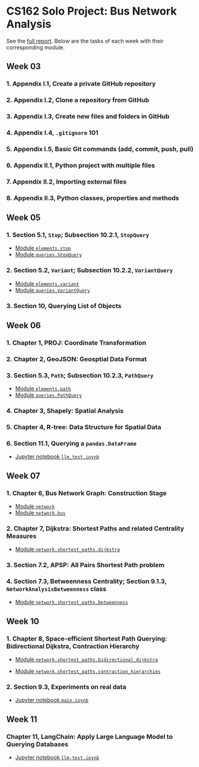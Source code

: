 # CS162 Solo Project: Bus Network Analysis
See the [full report](./CS162_Project_Report.pdf).
Below are the tasks of each week with their corresponding module.

## Week 03
### 1. Appendix I.1, Create a private GitHub repository
### 2. Appendix I.2, Clone a repository from GitHub
### 3. Appendix I.3, Create new files and folders in GitHub
### 4. Appendix I.4, `.gitignore` 101
### 5. Appendix I.5, Basic Git commands (add, commit, push, pull)
### 6. Appendix II.1, Python project with multiple files
### 7. Appendix II.2, Importing external files
### 8. Appendix II.3, Python classes, properties and methods

## Week 05
### 1. Section 5.1, `Stop`; Subsection 10.2.1, `StopQuery`
* [Module `elements.stop`](./elements/stop/)
* [Module `queries.StopQuery`](./queries/stop_query/)

### 2. Section 5.2, `Variant`; Subsection 10.2.2, `VariantQuery`
* [Module `elements.variant`](./elements/variant/)
* [Module `queries.VariantQuery`](./queries/variant_query/)

### 3. Section 10, Querying List of Objects
## Week 06
### 1. Chapter 1, PROJ: Coordinate Transformation
### 2. Chapter 2, GeoJSON: Geosptial Data Format
### 3. Section 5.3, `Path`; Subsection 10.2.3, `PathQuery`
* [Module `elements.path`](./elements/path/)
* [Module `queries.PathQuery`](./queries/path_query/)
### 4. Chapter 3, Shapely: Spatial Analysis
### 5. Chapter 4, R-tree: Data Structure for Spatial Data
### 6. Section 11.1, Querying a `pandas.DataFrame`
* [Jupyter notebook `llm_test.ipynb`](./llm_test.ipynb)

## Week 07
### 1. Chapter 6, Bus Network Graph: Construction Stage
* [Module `network`](./network/)
* [Module `network.bus`](./network/bus/)

### 2. Chapter 7, Dijkstra: Shortest Paths and related Centrality Measures
* [Module `network.shortest_paths.dijkstra`](./network/shortest_paths/dijkstra.py)

### 3. Section 7.2, APSP: All Pairs Shortest Path problem

### 4. Section 7.3, Betweenness Centrality; Section 9.1.3, `NetworkAnalysisBetweenness` class
* [Module `network.shortest_paths.betweenness`](./network/shortest_paths/betweenness.py)

## Week 10
### 1. Chapter 8, Space-efficient Shortest Path Querying: Bidirectional Dijkstra, Contraction Hierarchy
* [Module `network.shortest_paths.bidirectional_dijkstra`](./network/shortest_paths/bidirectional_dijkstra.py)

* [Module `network.shortest_paths.contraction_hierarchies`](./network/shortest_paths/contraction_hierarchies)

### 2. Section 9.3, Experiments on real data
* [Jupyter notebook `main.ipynb`](./main.ipynb)

## Week 11
### Chapter 11, LangChain: Apply Large Language Model to Querying Databases
* [Jupyter notebook `llm-test.ipynb`](./llm-test.ipynb)